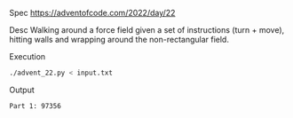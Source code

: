 Spec https://adventofcode.com/2022/day/22

Desc Walking around a force field given a set of instructions (turn + move), hitting walls and wrapping around the non-rectangular field.

Execution

```bash
./advent_22.py < input.txt
```

Output

```
Part 1: 97356
```


